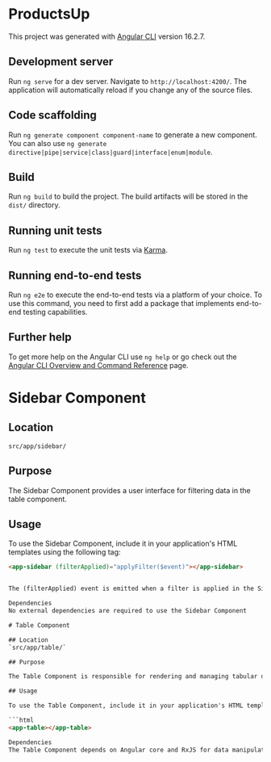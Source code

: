 # ProductsUp

This project was generated with [Angular CLI](https://github.com/angular/angular-cli) version 16.2.7.

## Development server

Run `ng serve` for a dev server. Navigate to `http://localhost:4200/`. The application will automatically reload if you change any of the source files.

## Code scaffolding

Run `ng generate component component-name` to generate a new component. You can also use `ng generate directive|pipe|service|class|guard|interface|enum|module`.

## Build

Run `ng build` to build the project. The build artifacts will be stored in the `dist/` directory.

## Running unit tests

Run `ng test` to execute the unit tests via [Karma](https://karma-runner.github.io).

## Running end-to-end tests

Run `ng e2e` to execute the end-to-end tests via a platform of your choice. To use this command, you need to first add a package that implements end-to-end testing capabilities.

## Further help

To get more help on the Angular CLI use `ng help` or go check out the [Angular CLI Overview and Command Reference](https://angular.io/cli) page.

# Sidebar Component

## Location
`src/app/sidebar/`

## Purpose

The Sidebar Component provides a user interface for filtering data in the table component.

## Usage

To use the Sidebar Component, include it in your application's HTML templates using the following tag:

```html
<app-sidebar (filterApplied)="applyFilter($event)"></app-sidebar>


The (filterApplied) event is emitted when a filter is applied in the Sidebar Component. You should handle this event in your parent component (e.g., the component that uses the TableComponent) to update the data based on the applied filter.

Dependencies
No external dependencies are required to use the Sidebar Component

# Table Component

## Location
`src/app/table/`

## Purpose

The Table Component is responsible for rendering and managing tabular data in your Angular application. It provides features for sorting, paginating, and filtering data.

## Usage

To use the Table Component, include it in your application's HTML templates using the following tag:

```html
<app-table></app-table>

Dependencies
The Table Component depends on Angular core and RxJS for data manipulation and rendering.

